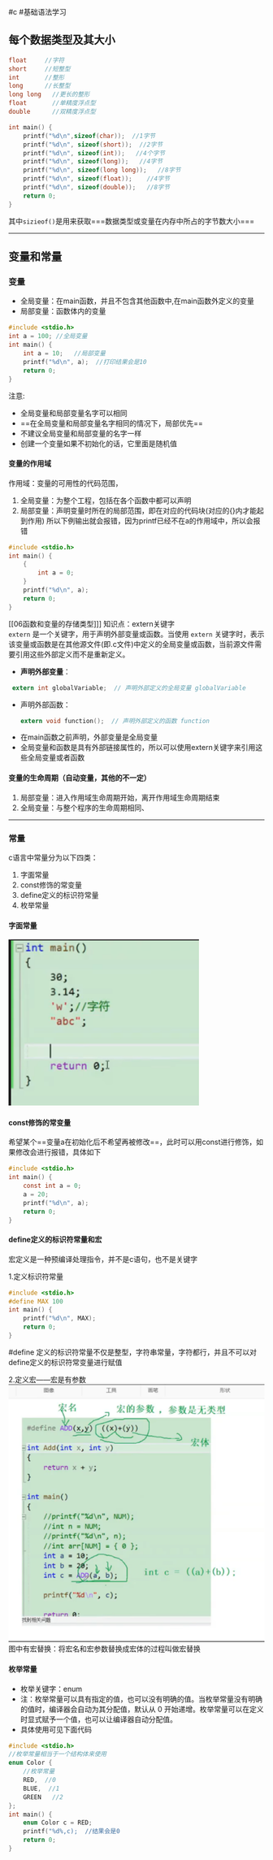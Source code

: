 #c #基础语法学习
##  每个数据类型及其大小
```c
float     //字符
short     //短整型
int       //整形
long      //长整型
long long   //更长的整形
float       //单精度浮点型
double      //双精度浮点型
```   
```c
int main() {
	printf("%d\n",sizeof(char));  //1字节
	printf("%d\n", sizeof(short));  //2字节
	printf("%d\n", sizeof(int));   //4个字节
	printf("%d\n", sizeof(long));   //4字节
	printf("%d\n", sizeof(long long));   //8字节
	printf("%d\n", sizeof(float));    //4字节
	printf("%d\n", sizeof(double));   //8字节
	return 0;
}
```
其中`sizieof()`是用来获取===数据类型或变量在内存中所占的字节数大小===

***
## 变量和常量
### 变量
* 全局变量：在main函数，并且不包含其他函数中,在main函数外定义的变量
* 局部变量：函数体内的变量
```c
#include <stdio.h>
int a = 100; //全局变量
int main() {
	int a = 10;   //局部变量
	printf("%d\n", a);  //打印结果会是10
	return 0;
}
```
注意:
* 全局变量和局部变量名字可以相同
* ==在全局变量和局部变量名字相同的情况下，局部优先==
* 不建议全局变量和局部变量的名字一样
* 创建一个变量如果不初始化的话，它里面是随机值

#### 变量的作用域
作用域：变量的可用性的代码范围，
1. 全局变量：为整个工程，包括在各个函数中都可以声明
2. 局部变量：声明变量时所在的局部范围，即在对应的代码块(对应的{}内才能起到作用)
所以下例输出就会报错，因为printf已经不在a的作用域中，所以会报错
```c
#include <stdio.h>
int main() {
	{
		int a = 0;
	}
	printf("%d\n", a);
	return 0;
}
```

[[06函数和变量的存储类型]]]
知识点：extern关键字  
`extern` 是一个关键字，用于声明外部变量或函数。当使用 `extern` 关键字时，表示该变量或函数是在其他源文件(即.c文件)中定义的全局变量或函数，当前源文件需要引用这些外部定义而不是重新定义。
- **声明外部变量**：
 ```c
  extern int globalVariable;  // 声明外部定义的全局变量 globalVariable   
```
 * 声明外部函数：
    ```c
    extern void function();  // 声明外部定义的函数 function
    ```
* 在main函数之前声明，外部变量是全局变量
* 全局变量和函数是具有外部链接属性的，所以可以使用extern关键字来引用这些全局变量或者函数

#### 变量的生命周期（自动变量，其他的不一定）
1. 局部变量：进入作用域生命周期开始，离开作用域生命周期结束
2. 全局变量：与整个程序的生命周期相同、

***

### 常量
c语言中常量分为以下四类：
1. 字面常量
2. const修饰的常变量
3. define定义的标识符常量
4. 枚举常量

#### 字面常量
![](assets/01数据类型、变量和常量/file-20250107223124031.png)

#### const修饰的常变量
希望某个==变量a在初始化后不希望再被修改==，此时可以用const进行修饰，如果修改会进行报错，具体如下
```c
#include <stdio.h>
int main() {
	const int a = 0;
	a = 20;
	printf("%d\n", a);
	return 0;
}
```

#### define定义的标识符常量和宏
宏定义是一种预编译处理指令，并不是c语句，也不是关键字

1.定义标识符常量
```c
#include <stdio.h>
#define MAX 100
int main() {
	printf("%d\n", MAX);
	return 0;
}
```
#define 定义的标识符常量不仅是整型，字符串常量，字符都行，并且不可以对define定义的标识符常变量进行赋值

2.定义宏——宏是有参数
![](assets/01数据类型、变量和常量/file-20250107223132968.png)    
图中有宏替换：将宏名和宏参数替换成宏体的过程叫做宏替换


#### 枚举常量
* 枚举关键字：enum
* 注：枚举常量可以具有指定的值，也可以没有明确的值。当枚举常量没有明确的值时，编译器会自动为其分配值，默认从 0 开始递增。枚举常量可以在定义时显式赋予一个值，也可以让编译器自动分配值。
* 具体使用可见下面代码
```c
#include <stdio.h>
//枚举常量相当于一个结构体来使用
enum Color {
	//枚举常量
	RED,  //0
	BLUE,  //1
	GREEN   //2
};
int main() {
	enum Color c = RED;
	printf("%d%,c);  //结果会是0
	return 0;
}
```